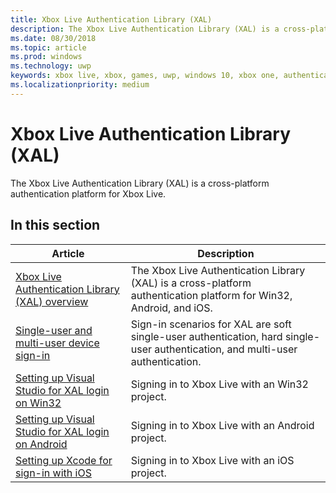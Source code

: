 ```yaml
---
title: Xbox Live Authentication Library (XAL)
description: The Xbox Live Authentication Library (XAL) is a cross-platform authentication platform for Win32, Android, and iOS.
ms.date: 08/30/2018
ms.topic: article
ms.prod: windows
ms.technology: uwp
keywords: xbox live, xbox, games, uwp, windows 10, xbox one, authentication, sign-in
ms.localizationpriority: medium
---
```


# Xbox Live Authentication Library (XAL)

The Xbox Live Authentication Library (XAL) is a cross-platform authentication platform for Xbox Live.


## In this section

| Article | Description |
|---------|-------------|
| [Xbox Live Authentication Library (XAL) overview](xal-overview.md) | The Xbox Live Authentication Library (XAL) is a cross-platform authentication platform for Win32, Android, and iOS. |
| [Single-user and multi-user device sign-in](xal-sign-in.md) | Sign-in scenarios for XAL are soft single-user authentication, hard single-user authentication, and multi-user authentication. |
| [Setting up Visual Studio for XAL login on Win32](win32-xal.md) | Signing in to Xbox Live with an Win32 project. |
| [Setting up Visual Studio for XAL login on Android](android-xal.md) | Signing in to Xbox Live with an Android project. |
| [Setting up Xcode for sign-in with iOS](iOS-xal.md) | Signing in to Xbox Live with an iOS project. |
